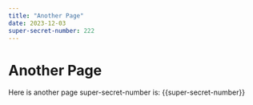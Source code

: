 ```yaml
---
title: "Another Page"
date: 2023-12-03
super-secret-number: 222
---
```


# Another Page
Here is another page
super-secret-number is: {{super-secret-number}}
